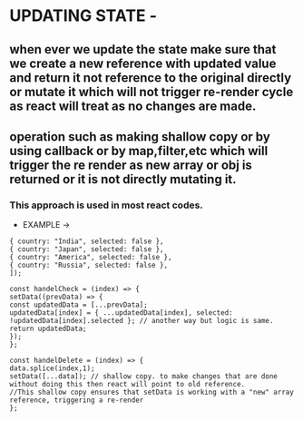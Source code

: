 # UPDATING STATE -

## when ever we update the state make sure that we create a new reference with updated value and return it not reference to the original directly or mutate it which will not trigger re-render cycle as react will treat as no changes are made.

## operation such as making shallow copy or by using callback or by map,filter,etc which will trigger the re render as new array or obj is returned or it is not directly mutating it.

### This approach is used in most react codes.

- EXAMPLE ->

``` const [data, setData] = useState([
{ country: "India", selected: false },
{ country: "Japan", selected: false },
{ country: "America", selected: false },
{ country: "Russia", selected: false },
]);

const handelCheck = (index) => {
setData((prevData) => {
const updatedData = [...prevData];
updatedData[index] = { ...updatedData[index], selected: !updatedData[index].selected }; // another way but logic is same.
return updatedData;
});
};

const handelDelete = (index) => {
data.splice(index,1);
setData([...data]); // shallow copy. to make changes that are done without doing this then react will point to old reference.
//This shallow copy ensures that setData is working with a "new" array reference, triggering a re-render
}; 
```


